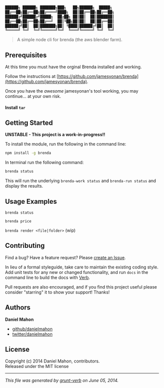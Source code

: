 ```bash
██████╗ ██████╗ ███████╗███╗   ██╗██████╗  █████╗
██╔══██╗██╔══██╗██╔════╝████╗  ██║██╔══██╗██╔══██╗
██████╔╝██████╔╝█████╗  ██╔██╗ ██║██║  ██║███████║
██╔══██╗██╔══██╗██╔══╝  ██║╚██╗██║██║  ██║██╔══██║
██████╔╝██║  ██║███████╗██║ ╚████║██████╔╝██║  ██║
╚═════╝ ╚═╝  ╚═╝╚══════╝╚═╝  ╚═══╝╚═════╝ ╚═╝  ╚═╝
```

> A simple node cli for brenda (the aws blender farm).

## Prerequisites
At this time you must have the orginal Brenda installed and working.

Follow the instructions at [https://github.com/jamesyonan/brenda](https://github.com/jamesyonan/brenda).

Once you have the *awesome* jamesyonan's tool working, you may continue... at your own risk.

#### Install `tar`


## Getting Started
**UNSTABLE - This project is a work-in-progress!!**

To install the module, run the following in the command line:

```bash
npm install -g brenda
```

In terminal run the following command:

```bash
brenda status
```
This will run the underlying `brenda-work status` and `brenda-run status` and display the results.


## Usage Examples
`brenda status`

`brenda price`

`brenda render <file|folder>` (wip)


## Contributing
Find a bug? Have a feature request? Please [create an Issue](https://github.com/danielmahon/node-brenda/issues).

In lieu of a formal styleguide, take care to maintain the existing coding style. Add unit tests for any new or changed functionality,
and run `docs` in the command line to build the docs with [Verb](https://github.com/assemble/verb).

Pull requests are also encouraged, and if you find this project useful please consider "starring" it to show your support! Thanks!

## Authors

**Daniel Mahon**

+ [github/danielmahon](https://github.com/danielmahon)
+ [twitter/danielmahon](http://twitter.com/danielmahon)


## License
Copyright (c) 2014 Daniel Mahon, contributors.  
Released under the MIT license

***

_This file was generated by [grunt-verb](https://github.com/assemble/grunt-verb) on June 05, 2014._

